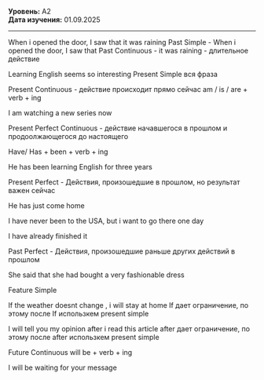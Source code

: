 **Уровень:** A2  
**Дата изучения:** 01.09.2025  

---

When i opened the door, I saw that it was raining
Past Simple - When i opened the door, I saw that 
Past Сontinuous - it was raining - длительное действие

Learning English seems so interesting
Present Simple вся фраза

Present Continuous - действие происходит прямо сейчас
am / is / are + verb + ing

I am watching a new series now

Present Perfect Continuous - действие начавшегося в прошлом и продоолжающегося до настоящего

Have/ Has + been + verb + ing

He has been learning English for three years

Present Perfect -  Действия, произошедшие в прошлом, но результат важен сейчас

He has just come home

I have never been to the USA, but i want to go there one day

I have already finished it

Past Perfect - Действия, произошедшие раньше других действий в прошлом

She said that she had bought a very fashionable dress

Feature Simple

If the weather doesnt change , i will stay at home
If  дает ограничение, по этому после If использкем present simple

I will tell you my opinion after i read this article
after дает ограничение, по этому после after использкем present simple

Future Continuous
will be + verb + ing

I will be waiting for your message












